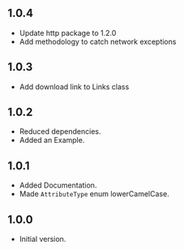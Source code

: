 ## 1.0.4

 - Update http package to 1.2.0
 - Add methodology to catch network exceptions

## 1.0.3

 - Add download link to Links class

## 1.0.2

- Reduced dependencies.
- Added an Example.

## 1.0.1

- Added Documentation.
- Made `AttributeType` enum lowerCamelCase.

## 1.0.0

- Initial version.
